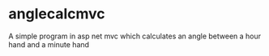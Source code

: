 # anglecalcmvc
A simple program in asp net mvc which calculates an angle between a hour hand and a minute hand
